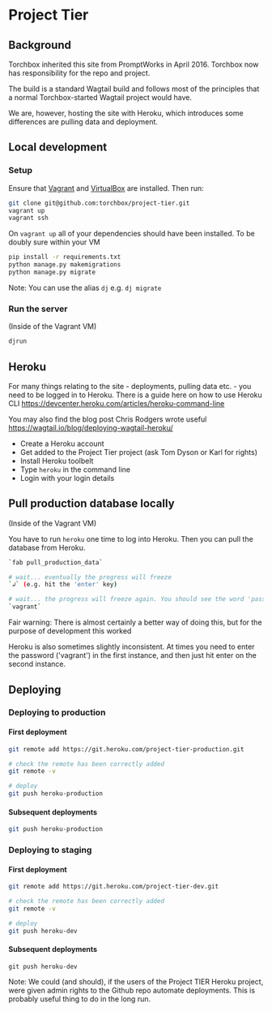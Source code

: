 Project Tier
==================

## Background

Torchbox inherited this site from PromptWorks in April 2016. Torchbox now has responsibility for the repo and project.

The build is a standard Wagtail build and follows most of the principles that a normal Torchbox-started Wagtail project would have.

We are, however, hosting the site with Heroku, which introduces some differences are pulling data and deployment.

## Local development

### Setup
Ensure that [Vagrant](https://www.vagrantup.com/) and [VirtualBox](https://www.virtualbox.org/) are installed. Then run:

```bash
git clone git@github.com:torchbox/project-tier.git
vagrant up
vagrant ssh
```

On `vagrant up` all of your dependencies should have been installed. To be doubly sure within your VM

```bash
pip install -r requirements.txt
python manage.py makemigrations
python manage.py migrate
```

Note: You can use the alias `dj` e.g. `dj migrate`

### Run the server
(Inside of the Vagrant VM)
```bash
djrun
```

## Heroku
For many things relating to the site - deployments, pulling data etc. - you need to be logged in to Heroku. There is a guide here on how to use Heroku CLI https://devcenter.heroku.com/articles/heroku-command-line

You may also find the blog post Chris Rodgers wrote useful https://wagtail.io/blog/deploying-wagtail-heroku/

 - Create a Heroku account
 - Get added to the Project Tier project (ask Tom Dyson or Karl for rights)
 - Install Heroku toolbelt
 - Type `heroku` in the command line
 - Login with your login details


## Pull production database locally
(Inside of the Vagrant VM)

You have to run `heroku` one time to log into Heroku. Then you can pull the database from Heroku.

```bash
`fab pull_production_data`

# wait... eventually the progress will freeze
`↲` (e.g. hit the 'enter' key)

# wait... the progress will freeze again. You should see the word 'password' about 15 - 20 lines up in the tracestack
`vagrant`
```

Fair warning: There is almost certainly a better way of doing this, but for the purpose of development this worked

Heroku is also sometimes slightly inconsistent. At times you need to enter the password ('vagrant') in the first instance, and then just hit enter on the second instance.

## Deploying
### Deploying to production
#### First deployment
```bash
git remote add https://git.heroku.com/project-tier-production.git

# check the remote has been correctly added
git remote -v

# deploy
git push heroku-production
```

#### Subsequent deployments
```bash
git push heroku-production
```

### Deploying to staging
#### First deployment
```bash
git remote add https://git.heroku.com/project-tier-dev.git

# check the remote has been correctly added
git remote -v

# deploy
git push heroku-dev
```

#### Subsequent deployments
```
git push heroku-dev
```

Note: We could (and should), if the users of the Project TIER Heroku project, were given admin rights to the Github repo automate deployments. This is probably useful thing to do in the long run.
